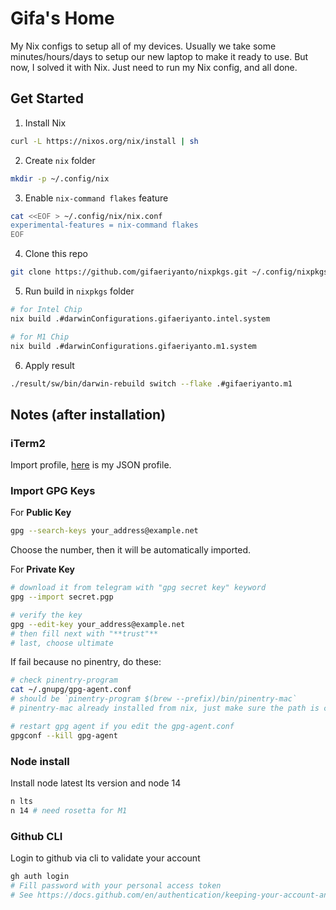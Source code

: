 # Gifa's Home

My Nix configs to setup all of my devices. Usually we take some minutes/hours/days to setup our new laptop to make it ready to use. But now, I solved it with Nix. Just need to run my Nix config, and all done.

## Get Started

1. Install Nix

```bash
curl -L https://nixos.org/nix/install | sh
```

2. Create `nix` folder

```bash
mkdir -p ~/.config/nix
```

3. Enable `nix-command flakes` feature

```bash
cat <<EOF > ~/.config/nix/nix.conf
experimental-features = nix-command flakes
EOF
```

4. Clone this repo

```bash
git clone https://github.com/gifaeriyanto/nixpkgs.git ~/.config/nixpkgs
```

5. Run build in `nixpkgs` folder

```bash
# for Intel Chip
nix build .#darwinConfigurations.gifaeriyanto.intel.system

# for M1 Chip
nix build .#darwinConfigurations.gifaeriyanto.m1.system
```

6. Apply result

```bash
./result/sw/bin/darwin-rebuild switch --flake .#gifaeriyanto.m1
```

## Notes (after installation)

### iTerm2

Import profile, [here](https://gist.github.com/gifaeriyanto/1c2cfea240fdcf9360afe9cb51ae5a4b) is my JSON profile.

### Import GPG Keys

For **Public Key**

```bash
gpg --search-keys your_address@example.net
```

Choose the number, then it will be automatically imported.

For **Private Key**

```bash
# download it from telegram with "gpg secret key" keyword
gpg --import secret.pgp

# verify the key
gpg --edit-key your_address@example.net
# then fill next with "**trust"**
# last, choose ultimate
```

If fail because no pinentry, do these:

```bash
# check pinentry-program
cat ~/.gnupg/gpg-agent.conf
# should be `pinentry-program $(brew --prefix)/bin/pinentry-mac`
# pinentry-mac already installed from nix, just make sure the path is correct

# restart gpg agent if you edit the gpg-agent.conf
gpgconf --kill gpg-agent
```

### Node install

Install node latest lts version and node 14

```bash
n lts
n 14 # need rosetta for M1
```

### Github CLI

Login to github via cli to validate your account

```bash
gh auth login
# Fill password with your personal access token
# See https://docs.github.com/en/authentication/keeping-your-account-and-data-secure/creating-a-personal-access-token
```
